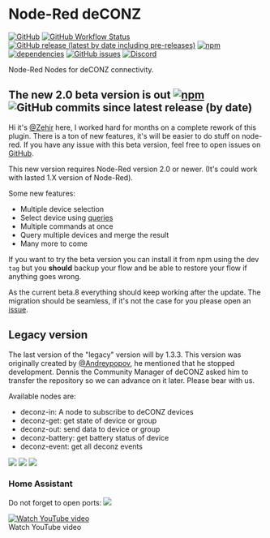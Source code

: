 # Node-Red deCONZ
[![GitHub](https://img.shields.io/github/license/deconz-community/node-red-contrib-deconz)](https://github.com/deconz-community/node-red-contrib-deconz/blob/main/LICENSE)
[![GitHub Workflow Status](https://img.shields.io/github/workflow/status/deconz-community/node-red-contrib-deconz/NPM%20Publish)](https://github.com/deconz-community/node-red-contrib-deconz/actions)
[![GitHub release (latest by date including pre-releases)](https://img.shields.io/github/v/release/deconz-community/node-red-contrib-deconz?include_prereleases&label=github&sort=semver)](https://github.com/deconz-community/node-red-contrib-deconz/releases)
[![npm](https://img.shields.io/npm/v/node-red-contrib-deconz)](https://www.npmjs.com/package/node-red-contrib-deconz)
[![dependencies](https://status.david-dm.org/gh/deconz-community/node-red-contrib-deconz.svg)](https://david-dm.org/deconz-community/node-red-contrib-deconz)
[![GitHub issues](https://img.shields.io/github/issues/deconz-community/node-red-contrib-deconz)](https://github.com/deconz-community/node-red-contrib-deconz/issues)
[![Discord](https://img.shields.io/badge/discord-online-success)](https://discord.gg/3XGEYY9)

Node-Red Nodes for deCONZ connectivity.

## The new 2.0 beta version is out [![npm](https://img.shields.io/npm/v/node-red-contrib-deconz/dev)](https://www.npmjs.com/package/node-red-contrib-deconz/dev) ![GitHub commits since latest release (by date)](https://img.shields.io/github/commits-since/deconz-community/node-red-contrib-deconz/v1.3.3/develop)

Hi it's [@Zehir](https://github.com/Zehir) here, I worked hard for months on a complete rework of this plugin. There is a ton of new features, it's will be easier to do stuff on node-red. If you have any issue with this beta version, feel free to open issues on [GitHub](https://github.com/deconz-community/node-red-contrib-deconz/issues).

This new version requires Node-Red version 2.0 or newer. (It's could work with lasted 1.X version of Node-Red).

Some new features:
* Multiple device selection
* Select device using [queries](https://github.com/deconz-community/node-red-contrib-deconz/wiki/Device-queries)
* Multiple commands at once
* Query multiple devices and merge the result
* Many more to come

If you want to try the beta version you can install it from npm using the dev `tag` but you **should** backup your flow and be able to restore your flow if anything goes wrong.

As the current beta.8 everything should keep working after the update. The migration should be seamless, if it's not the case for you please open an [issue](https://github.com/deconz-community/node-red-contrib-deconz/issues).

## Legacy version

The last version of the "legacy" version will by 1.3.3. This version was originally created
by [@Andreypopov](https://github.com/andreypopov), he mentioned that he stopped development. Dennis the Community Manager of deCONZ asked him to transfer the repository so we can advance on it later. Please bear with us.

Available nodes are:

* deconz-in: A node to subscribe to deCONZ devices
* deconz-get: get state of device or group
* deconz-out: send data to device or group
* deconz-battery: get battery status of device
* deconz-event: get all deconz events

<img src="https://github.com/deconz-community/node-red-contrib-deconz/blob/master/readme/1.png?raw=true">
<img src="https://github.com/deconz-community/node-red-contrib-deconz/blob/master/readme/2.png?raw=true">
<img src="https://github.com/deconz-community/node-red-contrib-deconz/blob/master/readme/3.png?raw=true">

<h3>Home Assistant</h3>
Do not forget to open ports:
<img src="https://github.com/andreypopov/node-red-contrib-deconz/blob/master/readme/ha.png?raw=true">

[![Watch YouTube video](https://img.youtube.com/vi/i3TiZiuNofM/0.jpg)](https://www.youtube.com/watch?v=i3TiZiuNofM)
<br>Watch YouTube video


